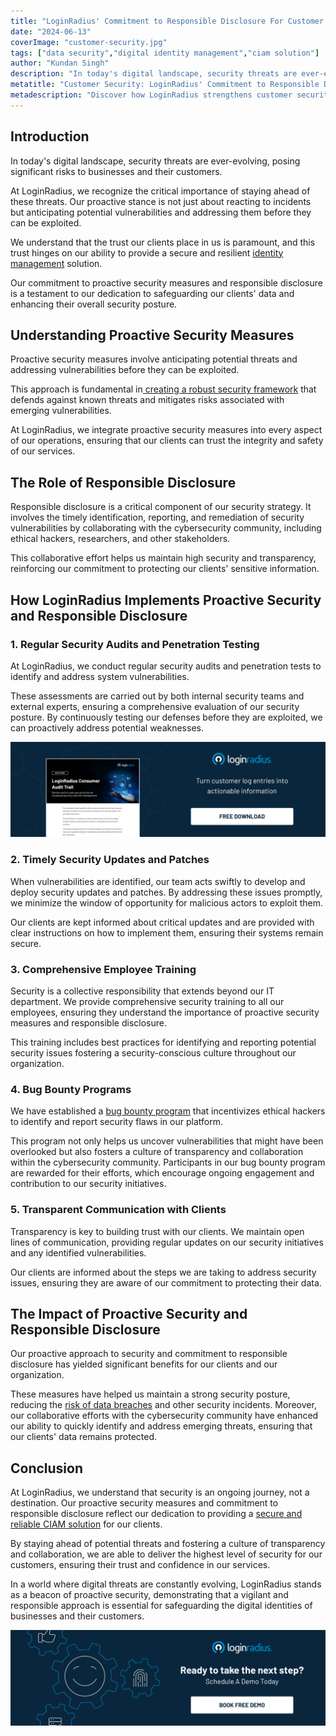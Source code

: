 ```yaml
---
title: "LoginRadius' Commitment to Responsible Disclosure For Customer Security"
date: "2024-06-13"
coverImage: "customer-security.jpg"
tags: ["data security","digital identity management","ciam solution"]
author: "Kundan Singh"
description: "In today's digital landscape, security threats are ever-evolving, posing significant risks to businesses and their customers. At LoginRadius, we recognize the critical importance of staying ahead of these threats. Our commitment to proactive security measures and responsible disclosure is a testament to our dedication to safeguarding our clients' data and enhancing their overall security posture."
metatitle: "Customer Security: LoginRadius' Commitment to Responsible Disclosure"
metadescription: "Discover how LoginRadius strengthens customer security through proactive measures and responsible disclosure, safeguarding client data."
---
```

## Introduction

In today's digital landscape, security threats are ever-evolving, posing significant risks to businesses and their customers. 

At LoginRadius, we recognize the critical importance of staying ahead of these threats. Our proactive stance is not just about reacting to incidents but anticipating potential vulnerabilities and addressing them before they can be exploited. 

We understand that the trust our clients place in us is paramount, and this trust hinges on our ability to provide a secure and resilient [identity management](https://www.loginradius.com/blog/identity/customer-identity-and-access-management/) solution.

Our commitment to proactive security measures and responsible disclosure is a testament to our dedication to safeguarding our clients' data and enhancing their overall security posture.

## Understanding Proactive Security Measures

Proactive security measures involve anticipating potential threats and addressing vulnerabilities before they can be exploited. 

This approach is fundamental in[ creating a robust security framework](https://www.loginradius.com/customer-security/) that defends against known threats and mitigates risks associated with emerging vulnerabilities. 

At LoginRadius, we integrate proactive security measures into every aspect of our operations, ensuring that our clients can trust the integrity and safety of our services.

## The Role of Responsible Disclosure

Responsible disclosure is a critical component of our security strategy. It involves the timely identification, reporting, and remediation of security vulnerabilities by collaborating with the cybersecurity community, including ethical hackers, researchers, and other stakeholders. 

This collaborative effort helps us maintain high security and transparency, reinforcing our commitment to protecting our clients' sensitive information. 

## How LoginRadius Implements Proactive Security and Responsible Disclosure

### 1. Regular Security Audits and Penetration Testing

At LoginRadius, we conduct regular security audits and penetration tests to identify and address system vulnerabilities. 

These assessments are carried out by both internal security teams and external experts, ensuring a comprehensive evaluation of our security posture. By continuously testing our defenses before they are exploited, we can proactively address potential weaknesses.

[![DS-LR-consumer-audit-trail](DS-LR-consumer-audit-trail.png)](https://www.loginradius.com/resource/datasheet/consumer-audit-trail-information/)

### 2. Timely Security Updates and Patches

When vulnerabilities are identified, our team acts swiftly to develop and deploy security updates and patches. By addressing these issues promptly, we minimize the window of opportunity for malicious actors to exploit them. 

Our clients are kept informed about critical updates and are provided with clear instructions on how to implement them, ensuring their systems remain secure.

### 3. Comprehensive Employee Training

Security is a collective responsibility that extends beyond our IT department. We provide comprehensive security training to all our employees, ensuring they understand the importance of proactive security measures and responsible disclosure. 

This training includes best practices for identifying and reporting potential security issues fostering a security-conscious culture throughout our organization.

### 4. Bug Bounty Programs

We have established a [bug bounty program](https://www.loginradius.com/bug-bounty/) that incentivizes ethical hackers to identify and report security flaws in our platform. 

This program not only helps us uncover vulnerabilities that might have been overlooked but also fosters a culture of transparency and collaboration within the cybersecurity community. Participants in our bug bounty program are rewarded for their efforts, which encourage ongoing engagement and contribution to our security initiatives.

### 5. Transparent Communication with Clients

Transparency is key to building trust with our clients. We maintain open lines of communication, providing regular updates on our security initiatives and any identified vulnerabilities. 

Our clients are informed about the steps we are taking to address security issues, ensuring they are aware of our commitment to protecting their data.

## The Impact of Proactive Security and Responsible Disclosure

Our proactive approach to security and commitment to responsible disclosure has yielded significant benefits for our clients and our organization. 

These measures have helped us maintain a strong security posture, reducing the [risk of data breaches](https://www.loginradius.com/blog/identity/how-to-handle-data-breaches/) and other security incidents. Moreover, our collaborative efforts with the cybersecurity community have enhanced our ability to quickly identify and address emerging threats, ensuring that our clients' data remains protected.

## Conclusion

At LoginRadius, we understand that security is an ongoing journey, not a destination. Our proactive security measures and commitment to responsible disclosure reflect our dedication to providing a [secure and reliable CIAM solution](https://www.loginradius.com/) for our clients. 

By staying ahead of potential threats and fostering a culture of transparency and collaboration, we are able to deliver the highest level of security for our customers, ensuring their trust and confidence in our services.

In a world where digital threats are constantly evolving, LoginRadius stands as a beacon of proactive security, demonstrating that a vigilant and responsible approach is essential for safeguarding the digital identities of businesses and their customers.

[![book-a-demo-loginradius](../../assets/book-a-demo-loginradius.png)](https://www.loginradius.com/contact-us?utm_source=blog&utm_medium=web&utm_campaign=lr-commitment-customer-security)
